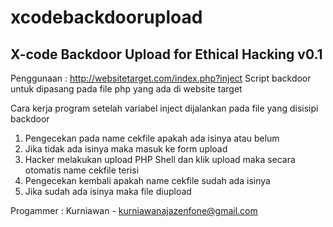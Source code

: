 # xcodebackdoorupload

X-code Backdoor Upload for Ethical Hacking v0.1
-----------------------------------------------

Penggunaan : http://websitetarget.com/index.php?inject
Script backdoor untuk dipasang pada file php yang ada di website target 

Cara kerja program setelah variabel inject dijalankan pada file yang disisipi backdoor
1. Pengecekan pada name cekfile apakah ada isinya atau belum
2. Jika tidak ada isinya maka masuk ke form upload
3. Hacker melakukan upload PHP Shell dan klik upload maka secara otomatis name cekfile terisi 
4. Pengecekan kembali apakah name cekfile sudah ada isinya
5. Jika sudah ada isinya maka file diupload

Progammer : Kurniawan - kurniawanajazenfone@gmail.com
